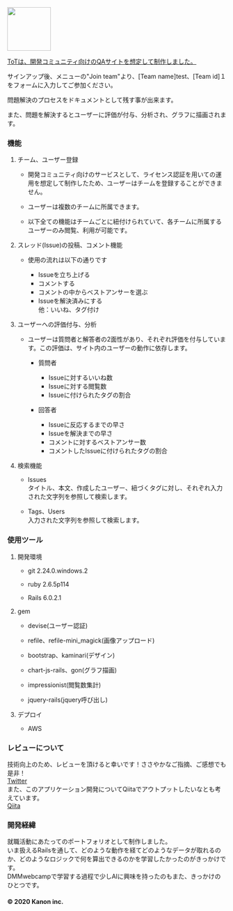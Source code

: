 <img src="http://tot.monster/assets/logo-white-2cb3a3a3549a9b88f45a8e94b4a7f85187229441a37952eb519798352236935c.png" width="100px">

[ToTは、開発コミュニティ向けのQAサイトを想定して制作しました。](http://tot.monster/)

サインアップ後、メニューの"Join team"より、[Team name]test、[Team id]１をフォームに入力してご参加ください。

問題解決のプロセスをドキュメントとして残す事が出来ます。

また、問題を解決するとユーザーに評価が付与、分析され、グラフに描画されます。

### 機能

1. チーム、ユーザー登録

    * 開発コミュニティ向けのサービスとして、ライセンス認証を用いての運用を想定して制作したため、ユーザーはチームを登録することができません。

    * ユーザーは複数のチームに所属できます。

    * 以下全ての機能はチームごとに紐付けられていて、各チームに所属するユーザーのみ閲覧、利用が可能です。

2. スレッド(Issue)の投稿、コメント機能

    * 使用の流れは以下の通りです

      * Issueを立ち上げる  
      * コメントする  
      * コメントの中からベストアンサーを選ぶ  
      * Issueを解決済みにする  
        他：いいね、タグ付け

3. ユーザーへの評価付与、分析

    * ユーザーは質問者と解答者の2面性があり、それぞれ評価を付与しています。この評価は、サイト内のユーザーの動作に依存します。

      * 質問者  
        * Issueに対するいいね数  
        * Issueに対する閲覧数  
        * Issueに付けられたタグの割合

      * 回答者  
        * Issueに反応するまでの早さ  
        * Issueを解決までの早さ  
        * コメントに対するベストアンサー数  
        * コメントしたIssueに付けられたタグの割合

4. 検索機能
    * Issues  
      タイトル、本文、作成したユーザー、紐づくタグに対し、それぞれ入力された文字列を参照して検索します。

    * Tags、Users  
      入力された文字列を参照して検索します。

### 使用ツール

1. 開発環境

    * git 2.24.0.windows.2

    * ruby 2.6.5p114

    * Rails 6.0.2.1

2. gem

    * devise(ユーザー認証)

    * refile、refile-mini_magick(画像アップロード)

    * bootstrap、kaminari(デザイン)

    * chart-js-rails、gon(グラフ描画)

    * impressionist(閲覧数集計)

    * jquery-rails(jquery呼び出し)

3. デプロイ

    * AWS

### レビューについて

技術向上のため、レビューを頂けると幸いです！ささやかなご指摘、ご感想でも是非！  
[Twitter](https://twitter.com/kanon25807)  
また、このアプリケーション開発についてQiitaでアウトプットしたいなとも考えています。  
[Qiita](https://qiita.com/kanon2580)

### 開発経緯
就職活動にあたってのポートフォリオとして制作しました。  
いま扱えるRailsを通して、どのような動作を経てどのようなデータが取れるのか、どのようなロジックで何を算出できるのかを学習したかったのがきっかけです。  
DMMwebcampで学習する過程で少しAIに興味を持ったのもまた、きっかけのひとつです。

#### © 2020 Kanon inc.